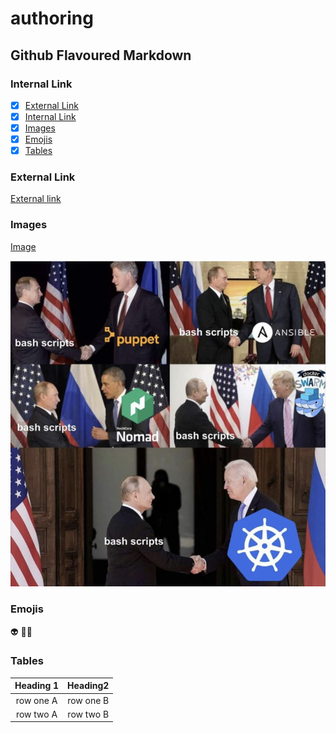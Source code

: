 # authoring
## Github Flavoured Markdown

### Internal Link
- [x] [External Link](#External-Link)
- [x] [Internal Link](#Internal-Link)
- [x] [Images](#Images)
- [x] [Emojis](#Emojis)
- [x] [Tables](#Tables)

### External Link 
[External link](https://help.github.com/en)

### Images
[Image](./Folder/Images/IMG_0402.jpg) 

![Image](./Folder/Images/IMG_0402.jpg) 

 ### Emojis
 👽
 🧑‍🎨
 
 
### Tables 
|Heading 1|Heading2|
|:---:|:---:|
|row one A |row one B|
|row two A|row two B|


 
 
